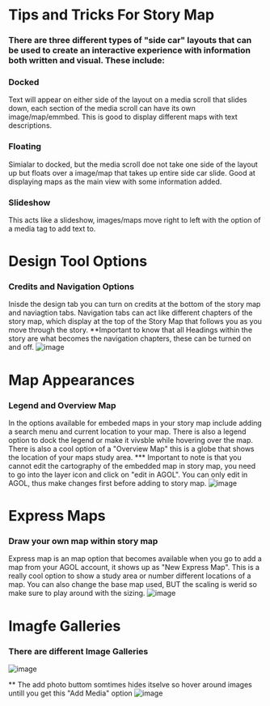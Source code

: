 # Tips and Tricks For Story Map

### There are three different types of "side car" layouts that can be used to create an interactive experience with information both written and visual. These include:
### Docked 
Text will appear on either side of the layout on a media scroll that slides down, each section of the media scroll can have its own image/map/emmbed. This is good to display different maps 
with text descriptions.
### Floating
Simialar to docked, but the media scroll doe not take one side of the layout up but floats over a image/map that takes up entire side car slide. Good at displaying maps as the main view
with some information added.
### Slideshow
This acts like a slideshow, images/maps move right to left with the option of a media tag to add text to. 

# Design Tool Options 
### Credits and Navigation Options
Inisde the design tab you can turn on credits at the bottom of the story map and naviagtion tabs. Navigation tabs can act like different chapters of the story map, which display at the top of the 
Story Map that follows you as you move through the story. **Important to know that all Headings within the story are what becomes the navigation chapters, these can be turned on and off.
![image](https://github.com/rylee1999/RGoerlitzTechLog/assets/146375958/05dfc2e4-3b4f-4a84-a243-ba6356caf7e5)

# Map Appearances 
### Legend and Overview Map
In the options available for embeded maps in your story map include adding a search menu and current location to your map. There is also a legend option to dock the legend or make it vivsble while hovering over the map. There is also a cool option of a "Overview Map" this is a globe that shows the location of your maps study area. *** Important to note is that you cannot edit the cartography of the embedded map in story map, you need to go into the layer icon and click on "edit in AGOL". You can only edit in AGOL, thus make changes first before adding to story map.
![image](https://github.com/rylee1999/RGoerlitzTechLog/assets/146375958/8b5ec184-9b5a-4df1-a810-523a020b9d33)

# Express Maps 
### Draw your own map within story map
Express map is an map option that becomes available when you go to add a map from your AGOL account, it shows up as "New Express Map". This is a really cool option to show a study area or number different locations of a map. You can also change the base map used, BUT the scaling is werid so make sure to play around with the sizing. 
![image](https://github.com/rylee1999/RGoerlitzTechLog/assets/146375958/3ead82bf-27aa-4c9b-b369-ec1d252dd1d1)

# Imagfe Galleries
### There are different Image Galleries 
![image](https://github.com/rylee1999/RGoerlitzTechLog/assets/146375958/f56f171e-f9a0-4353-a6db-32ba70b35df6)

** The add photo buttom somtimes hides itselve so hover around images untill you get this "Add Media" option
![image](https://github.com/rylee1999/RGoerlitzTechLog/assets/146375958/f14eb9e3-503e-4380-a963-7df73a1c3c3a)






